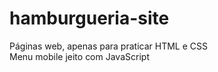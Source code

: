 # hamburgueria-site
Páginas web, apenas para praticar HTML e CSS <br>
Menu mobile jeito com JavaScript
